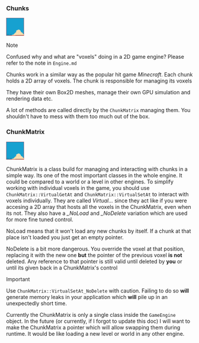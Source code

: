 ### Chunks

<img src="images/chunk-debug.png" alt="Chunk during debug rendering" title="Example of a rendered chunk during debug rendering enabled" width="48">

> [!NOTE]  
> Confused why and what are "voxels" doing in a 2D game engine? Please refer to the note in `Engine.md`

Chunks work in a similar way as the popular hit game *Minecraft*. Each chunk holds a 2D array of voxels. The chunk is responsible for managing its voxels

They have their own Box2D meshes, manage their own GPU simulation and rendering data etc.

A lot of methods are called directly by the `ChunkMatrix` managing them. You shouldn't have to mess with them too much out of the box.

### ChunkMatrix

<img src="images/chunk-debug.png" alt="ChunkMatrix during debug rendering" title="Example of a ChunkMatrix holding multiple chunks" width="48">

ChunkMatrix is a class build for managing and interacting with chunks in a simple way. Its one of the most important classes in the whole engine. It could be compared to a world or a level in other engines. To simplify working with individual voxels in the game, you should use `ChunkMatrix::VirtualGetAt` and `ChunkMatrix::VirtualSetAt` to interact with voxels individually. They are called *Virtual...* since they act like if you were accesing a 2D array that hosts all the voxels in the ChunkMatrix, even when its not. They also have a *_NoLoad* and *_NoDelete* variation which are used for more fine tuned control. 

NoLoad means that it won't load any new chunks by itself. If a chunk at that place isn't loaded you just get an empty pointer. 

NoDelete is a bit more dangerous. You override the voxel at that position, replacing it with the new one **but** the pointer of the previous voxel **is not** deleted. Any reference to that pointer is still valid until deleted by **you** or until its given back in a ChunkMatrix's control

> [!IMPORTANT]  
> Use `ChunkMatrix::VirtualSetAt_NoDelete` with caution. Failing to do so **will** generate memory leaks in your application which **will** pile up in an unexpectedly short time. 

Currently the ChunkMatrix is only a single class inside the `GameEngine` object. In the future (or currently, if I forgot to update this doc) I will want to make the ChunkMatrix a pointer which will allow swapping them during runtime. It would be like loading a new level or world in any other engine.